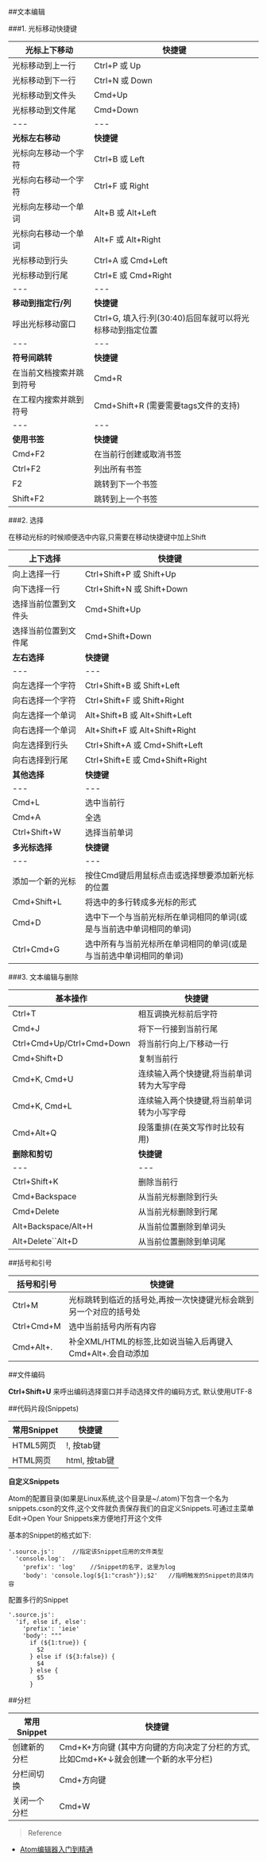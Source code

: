 ##文本编辑

###1. 光标移动快捷键

**光标上下移动**|**快捷键**
---|---
光标移动到上一行| Ctrl+P 或 Up
光标移动到下一行| Ctrl+N 或 Down
光标移动到文件头|Cmd+Up
光标移动到文件尾|Cmd+Down
---|---
**光标左右移动**|**快捷键**
光标向左移动一个字符|Ctrl+B 或 Left
光标向右移动一个字符|Ctrl+F 或 Right
光标向左移动一个单词|Alt+B 或 Alt+Left
光标向右移动一个单词|Alt+F 或 Alt+Right
光标移动到行头|Ctrl+A 或 Cmd+Left
光标移动到行尾|Ctrl+E 或 Cmd+Right
---|---
**移动到指定行/列**|**快捷键**
呼出光标移动窗口|Ctrl+G, 填入行:列(30:40)后回车就可以将光标移动到指定位置 
---|---
**符号间跳转**|**快捷键**
在当前文档搜索并跳到符号|Cmd+R 
在工程内搜索并跳到符号|Cmd+Shift+R (需要需要tags文件的支持)
---|---
**使用书签**|**快捷键**
Cmd+F2|在当前行创建或取消书签
Ctrl+F2|列出所有书签
F2|跳转到下一个书签
Shift+F2|跳转到上一个书签

###2. 选择

在移动光标的时候顺便选中内容,只需要在移动快捷键中加上Shift

**上下选择**|**快捷键**
---|---
向上选择一行|Ctrl+Shift+P 或 Shift+Up
向下选择一行|Ctrl+Shift+N 或 Shift+Down
选择当前位置到文件头|Cmd+Shift+Up
选择当前位置到文件尾|Cmd+Shift+Down
**左右选择**|**快捷键**
---|---
向左选择一个字符|Ctrl+Shift+B 或 Shift+Left
向右选择一个字符|Ctrl+Shift+F 或 Shift+Right
向左选择一个单词|Alt+Shift+B 或 Alt+Shift+Left
向右选择一个单词|Alt+Shift+F 或 Alt+Shift+Right
向左选择到行头|Ctrl+Shift+A 或 Cmd+Shift+Left
向右选择到行尾|Ctrl+Shift+E 或 Cmd+Shift+Right
**其他选择**|**快捷键**
---|---
Cmd+L|选中当前行
Cmd+A|全选
Ctrl+Shift+W|选择当前单词
**多光标选择**|**快捷键**
---|---
添加一个新的光标|按住Cmd键后用鼠标点击或选择想要添加新光标的位置 
Cmd+Shift+L|将选中的多行转成多光标的形式 
Cmd+D|选中下一个与当前光标所在单词相同的单词(或是与当前选中单词相同的单词) 
Ctrl+Cmd+G|选中所有与当前光标所在单词相同的单词(或是与当前选中单词相同的单词)

###3. 文本编辑与删除

**基本操作**|**快捷键**
---|---
Ctrl+T|相互调换光标前后字符
Cmd+J|将下一行接到当前行尾
Ctrl+Cmd+Up/Ctrl+Cmd+Down|将当前行向上/下移动一行
Cmd+Shift+D|复制当前行
Cmd+K, Cmd+U|连续输入两个快捷键,将当前单词转为大写字母
Cmd+K, Cmd+L|连续输入两个快捷键,将当前单词转为小写字母
Cmd+Alt+Q|段落重排(在英文写作时比较有用)
**删除和剪切**|**快捷键**
---|---
Ctrl+Shift+K|删除当前行
Cmd+Backspace|从当前光标删除到行头
Cmd+Delete|从当前光标删除到行尾
Alt+Backspace/Alt+H|从当前位置删除到单词头
Alt+Delete``Alt+D|从当前位置删除到单词尾

##括号和引号

**括号和引号**|**快捷键**
---|---
Ctrl+M|光标跳转到临近的括号处,再按一次快捷键光标会跳到另一个对应的括号处 
Ctrl+Cmd+M|选中当前括号内所有内容 
Cmd+Alt+.|补全XML/HTML的标签,比如说当输入<body>后再键入Cmd+Alt+.会自动添加</body>

##文件编码

**Ctrl+Shift+U** 来呼出编码选择窗口并手动选择文件的编码方式, 默认使用UTF-8 

##代码片段(Snippets)

**常用Snippet**|**快捷键**
---|---
HTML5网页|!, 按tab键
HTML网页|html, 按tab键

**自定义Snippets**

Atom的配置目录(如果是Linux系统,这个目录是~/.atom)下包含一个名为snippets.cson的文件,这个文件就负责保存我们的自定义Snippets.可通过主菜单Edit->Open Your Snippets来方便地打开这个文件

基本的Snippet的格式如下:

```
'.source.js':     //指定该Snippet应用的文件类型
  'console.log':
    'prefix': 'log'    //Snippet的名字, 这里为log
    'body': 'console.log(${1:"crash"});$2'   //指明触发的Snippet的具体内容 
```

配置多行的Snippet

```
'.source.js':
  'if, else if, else':
    'prefix': 'ieie'
    'body': """
      if (${1:true}) {
        $2
      } else if (${3:false}) {
        $4
      } else {
        $5
      }
```

##分栏

**常用Snippet**|**快捷键**
---|---
创建新的分栏|Cmd+K+方向键 (其中方向键的方向决定了分栏的方式,比如Cmd+K+↓就会创建一个新的水平分栏)
分栏间切换|Cmd+方向键
关闭一个分栏|Cmd+W

> Reference

- [Atom编辑器入门到精通](http://blog.csdn.net/u010494080/article/category/6277533)
